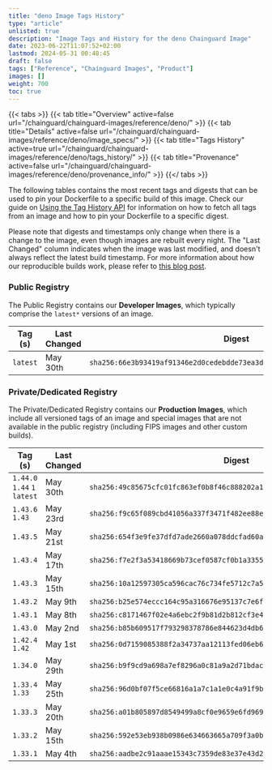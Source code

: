 ```yaml
---
title: "deno Image Tags History"
type: "article"
unlisted: true
description: "Image Tags and History for the deno Chainguard Image"
date: 2023-06-22T11:07:52+02:00
lastmod: 2024-05-31 00:48:45
draft: false
tags: ["Reference", "Chainguard Images", "Product"]
images: []
weight: 700
toc: true
---
```


{{< tabs >}}
{{< tab title="Overview" active=false url="/chainguard/chainguard-images/reference/deno/" >}}
{{< tab title="Details" active=false url="/chainguard/chainguard-images/reference/deno/image_specs/" >}}
{{< tab title="Tags History" active=true url="/chainguard/chainguard-images/reference/deno/tags_history/" >}}
{{< tab title="Provenance" active=false url="/chainguard/chainguard-images/reference/deno/provenance_info/" >}}
{{</ tabs >}}

The following tables contains the most recent tags and digests that can be used to pin your Dockerfile to a specific build of this image. Check our guide on [Using the Tag History API](/chainguard/chainguard-images/using-the-tag-history-api/) for information on how to fetch all tags from an image and how to pin your Dockerfile to a specific digest.

Please note that digests and timestamps only change when there is a change to the image, even though images are rebuilt every night. The "Last Changed" column indicates when the image was last modified, and doesn't always reflect the latest build timestamp. For more information about how our reproducible builds work, please refer to [this blog post](https://www.chainguard.dev/unchained/reproducing-chainguards-reproducible-image-builds).

### Public Registry
The Public Registry contains our **Developer Images**, which typically comprise the `latest*` versions of an image.

| Tag (s)   | Last Changed | Digest                                                                    |
|-----------|--------------|---------------------------------------------------------------------------|
|  `latest` | May 30th     | `sha256:66e3b93419af91346e2d0cedebdde73ea3d85e66216b1967a06f2e34d4bc8b79` |


### Private/Dedicated Registry
The Private/Dedicated Registry contains our **Production Images**, which include all versioned tags of an image and special images that are not available in the public registry (including FIPS images and other custom builds).

| Tag (s)                       | Last Changed | Digest                                                                    |
|-------------------------------|--------------|---------------------------------------------------------------------------|
|  `1.44.0` `1.44` `1` `latest` | May 30th     | `sha256:49c85675cfc01fc863ef0b8f46c888202a184f1b7aa2640a2b42f9b44c55c330` |
|  `1.43.6` `1.43`              | May 23rd     | `sha256:f9c65f089cbd41056a337f3471f482ee88ed12c15f8583d49d39012a4f369a33` |
|  `1.43.5`                     | May 21st     | `sha256:654f3e9fe37dfd7ade2660a078ddcfad60a314184c4de52fc03c98ad2972e018` |
|  `1.43.4`                     | May 17th     | `sha256:f7e2f3a53418669b73cef0587cf0b1a335591e10fd4e1dc5ef7e22975a91f9d5` |
|  `1.43.3`                     | May 15th     | `sha256:10a12597305ca596cac76c734fe5712c7a58defc2461056b5b98937450b220cb` |
|  `1.43.2`                     | May 9th      | `sha256:b25e574eccc164c95a316676e95137c7e6f1e58a0d6dd2ecf6099db5199e9301` |
|  `1.43.1`                     | May 8th      | `sha256:c8171467f02e4a6ebc2f9b81d2b812cf3e4f75702c01b493aa4090081e307f38` |
|  `1.43.0`                     | May 2nd      | `sha256:b85b609517f793298378786e844623d4db6d8675201c883fa49e2e970c5c13e0` |
|  `1.42.4` `1.42`              | May 1st      | `sha256:0d7159085388f2a34737aa12113fed06eb698e35baf8506f082134a202538046` |
|  `1.34.0`                     | May 29th     | `sha256:b9f9cd9a698a7ef8296a0c81a9a2d71bdac114763f954c3aec1f355ce178e426` |
|  `1.33.4` `1.33`              | May 25th     | `sha256:96d0bf07f5ce66816a1a7c1a1e0c4a91f9b264480af1c627568aa5da51cf7738` |
|  `1.33.3`                     | May 20th     | `sha256:a01b805897d8549499a8cf0e9659e6fd96932b5d50eb5c06220454ca1758816b` |
|  `1.33.2`                     | May 15th     | `sha256:592e53eb938b0986e634663665a709f3a0bed6df5cd79e912494e0363a6a9c4f` |
|  `1.33.1`                     | May 4th      | `sha256:aadbe2c91aaae15343c7359de83e37e43d2cb8af934175e34a17e81da7fd1ccc` |

